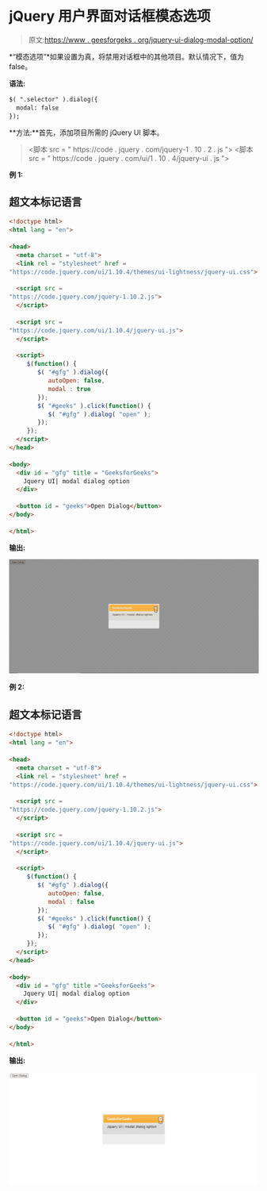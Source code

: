 # jQuery 用户界面对话框模态选项

> 原文:[https://www . geesforgeks . org/jquery-ui-dialog-modal-option/](https://www.geeksforgeeks.org/jquery-ui-dialog-modal-option/)

*“模态选项”*如果设置为真，将禁用对话框中的其他项目。默认情况下，值为 false。

**语法:**

```html
$( ".selector" ).dialog({
  modal: false
});
```

**方法:**首先，添加项目所需的 jQuery UI 脚本。

> <link href="“https://code.jquery.com/ui/1.10.4/themes/ui-lightness/jquery-ui.css”" rel="“stylesheet”">
> <脚本 src = " https://code . jquery . com/jquery-1 . 10 . 2 . js "></脚本>
> <脚本 src = " https://code . jquery . com/ui/1 . 10 . 4/jquery-ui . js "></脚本>

**例 1:**

## 超文本标记语言

```html
<!doctype html>                                             
<html lang = "en">

<head>
  <meta charset = "utf-8">
  <link rel = "stylesheet" href =
"https://code.jquery.com/ui/1.10.4/themes/ui-lightness/jquery-ui.css">

  <script src =
"https://code.jquery.com/jquery-1.10.2.js">
  </script>

  <script src =
"https://code.jquery.com/ui/1.10.4/jquery-ui.js">
  </script>

  <script>
     $(function() {
        $( "#gfg" ).dialog({
           autoOpen: false,
           modal : true
        });
        $( "#geeks" ).click(function() {
           $( "#gfg" ).dialog( "open" );
        });
     });
  </script>
</head>

<body>
  <div id = "gfg" title = "GeeksforGeeks">
    Jquery UI| modal dialog option
  </div>

  <button id = "geeks">Open Dialog</button>
</body>

</html>
```

**输出:**

![](img/eb75b3938ef378c5664e84c2cdab1dbc.png)

**例 2:**

## 超文本标记语言

```html
<!doctype html>                                             
<html lang = "en">

<head>
  <meta charset = "utf-8">
  <link rel = "stylesheet" href =
"https://code.jquery.com/ui/1.10.4/themes/ui-lightness/jquery-ui.css">

  <script src =
"https://code.jquery.com/jquery-1.10.2.js">
  </script>

  <script src =
"https://code.jquery.com/ui/1.10.4/jquery-ui.js">
  </script>

  <script>
     $(function() {
        $( "#gfg" ).dialog({
           autoOpen: false,
           modal : false
        });
        $( "#geeks" ).click(function() {
           $( "#gfg" ).dialog( "open" );
        });
     });
  </script>
</head>

<body>
  <div id = "gfg" title ="GeeksforGeeks">
    Jquery UI| modal dialog option
  </div>

  <button id = "geeks">Open Dialog</button>
</body>

</html>
```

**输出:**

![](img/c01cb620e09ea59d38a7a40a872d8e56.png)